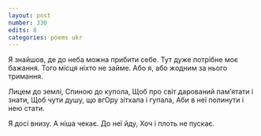 ```yaml
---
layout: post
number: 330
edits: 8
categories: poems ukr
---
```


Я знайшов, де до неба можна прибити себе.
Тут дуже потрібне моє бажання.
Того місця ніхто не займе. 
Або я, або жодним за нього тримання.

Лицем до землі, 
Спиною до купола,
Щоб про світ дарований пам’ятати і знати,
Щоб чути душу, що вгОру зітхала і гупала,
Аби в неї полинути і нею стати.
 
Я досі внизу. 
А ніша чекає.
До неї йду,
Хоч і плоть не пускає.

